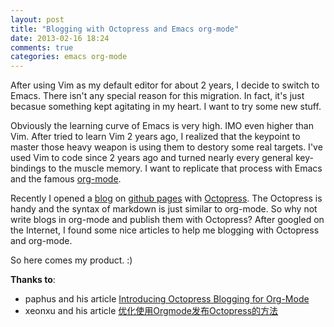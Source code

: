 ```yaml
---
layout: post
title: "Blogging with Octopress and Emacs org-mode"
date: 2013-02-16 18:24
comments: true
categories: emacs org-mode
---
```


<p>
After using Vim as my default editor for about 2 years, I decide to switch to Emacs. There isn't any special reason for this migration. In fact, it's just becasue something kept agitating in my heart. I want to try some new stuff.
</p>
<p>
Obviously the learning curve of Emacs is very high. IMO even higher than Vim. After tried to learn Vim 2 years ago, I realized that the keypoint to master those heavy weapon is using them to destory some real targets. I've used Vim to code since 2 years ago and turned nearly every general key-bindings to the muscle memory. I want to replicate that process with Emacs and the famous <a href="http://orgmode.org">org-mode</a>.
</p>
<!-- more -->
<p>
Recently I opened a <a href="http://blog.ztap.net">blog</a> on <a href="http://pages.github.com">github pages</a> with <a href="http://octopress.org">Octopress</a>. The Octopress is handy and the syntax of markdown is just similar to org-mode. So why not write blogs in org-mode and publish them with Octopress? After googled on the Internet, I found some nice articles to help me blogging with Octopress and org-mode.
</p>
<p>
So here comes my product. :)
</p>
<p>
<b>Thanks to</b>:
</p><ul>
<li>paphus and his article <a href="http://blog.paphus.com/blog/2012/08/01/introducing-octopress-blogging-for-org-mode/">Introducing Octopress Blogging for Org-Mode</a>
</li>
<li>xeonxu and his article <a href="http://blog.xeonxu.info/blog/2012/09/05/you-hua-shi-yong-orgmodefa-bu-octopressde-fang-fa/">优化使用Orgmode发布Octopress的方法</a>
</li>
</ul>

